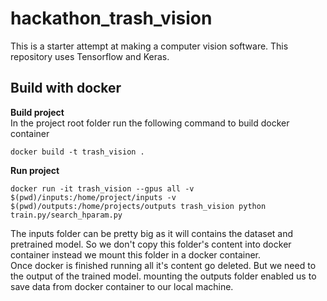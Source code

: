 # hackathon_trash_vision
This is a starter attempt at making a computer vision software. 
This repository uses Tensorflow and Keras.
## Build with docker
**Build project**  
In the project root folder run the following command to build docker container
```docker
docker build -t trash_vision .
```
**Run project**
```docker
docker run -it trash_vision --gpus all -v $(pwd)/inputs:/home/project/inputs -v $(pwd)/outputs:/home/projects/outputs trash_vision python train.py/search_hparam.py
```
The inputs folder can be pretty big as it will contains the dataset and pretrained model. So we don't copy this
folder's content into docker container instead we mount this folder in a docker container.  
Once docker is finished running all it's content go deleted. But we need to the output of the trained model.
mounting the outputs folder enabled us to save data from docker container to our local machine.
